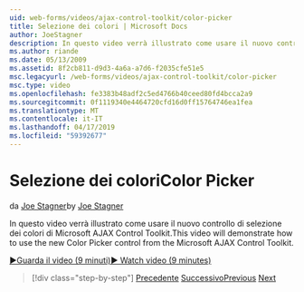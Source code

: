 ```yaml
---
uid: web-forms/videos/ajax-control-toolkit/color-picker
title: Selezione dei colori | Microsoft Docs
author: JoeStagner
description: In questo video verrà illustrato come usare il nuovo controllo di selezione dei colori di Microsoft AJAX Control Toolkit.
ms.author: riande
ms.date: 05/13/2009
ms.assetid: 8f2cb811-d9d3-4a6a-a7d6-f2035cfe51e5
msc.legacyurl: /web-forms/videos/ajax-control-toolkit/color-picker
msc.type: video
ms.openlocfilehash: fe3383b48adf2c5ed4766b40ceed80fd4bcca2a9
ms.sourcegitcommit: 0f1119340e4464720cfd16d0ff15764746ea1fea
ms.translationtype: MT
ms.contentlocale: it-IT
ms.lasthandoff: 04/17/2019
ms.locfileid: "59392677"
---
```

# <a name="color-picker"></a><span data-ttu-id="fabd6-103">Selezione dei colori</span><span class="sxs-lookup"><span data-stu-id="fabd6-103">Color Picker</span></span>

<span data-ttu-id="fabd6-104">da [Joe Stagner](https://github.com/JoeStagner)</span><span class="sxs-lookup"><span data-stu-id="fabd6-104">by [Joe Stagner](https://github.com/JoeStagner)</span></span>

<span data-ttu-id="fabd6-105">In questo video verrà illustrato come usare il nuovo controllo di selezione dei colori di Microsoft AJAX Control Toolkit.</span><span class="sxs-lookup"><span data-stu-id="fabd6-105">This video will demonstrate how to use the new Color Picker control from the Microsoft AJAX Control Toolkit.</span></span>

[<span data-ttu-id="fabd6-106">&#9654;Guarda il video (9 minuti)</span><span class="sxs-lookup"><span data-stu-id="fabd6-106">&#9654; Watch video (9 minutes)</span></span>](https://channel9.msdn.com/Blogs/ASP-NET-Site-Videos/color-picker)

> [!div class="step-by-step"]
> <span data-ttu-id="fabd6-107">[Precedente](control-extenders.md)
> [Successivo](combo-box.md)</span><span class="sxs-lookup"><span data-stu-id="fabd6-107">[Previous](control-extenders.md)
[Next](combo-box.md)</span></span>
